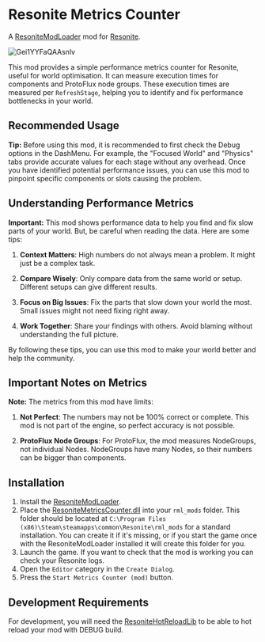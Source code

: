 # Resonite Metrics Counter

A [ResoniteModLoader](https://github.com/resonite-modding-group/ResoniteModLoader) mod for [Resonite](https://resonite.com/).

![Gei1YYFaQAAsnlv](https://github.com/user-attachments/assets/0d8497a4-1b74-4977-8aff-036ad2b588c5)

This mod provides a simple performance metrics counter for Resonite, useful for world optimisation.
It can measure execution times for components and ProtoFlux node groups.
These execution times are measured per `RefreshStage`, helping you to identify and fix performance bottlenecks in your world.

## Recommended Usage

**Tip:** Before using this mod, it is recommended to first check the Debug options in the DashMenu. For example, the "Focused World" and "Physics" tabs provide accurate values for each stage without any overhead. Once you have identified potential performance issues, you can use this mod to pinpoint specific components or slots causing the problem.

## Understanding Performance Metrics

**Important:** This mod shows performance data to help you find and fix slow parts of your world. But, be careful when reading the data. Here are some tips:

1. **Context Matters**: High numbers do not always mean a problem. It might just be a complex task.

2. **Compare Wisely**: Only compare data from the same world or setup. Different setups can give different results.

3. **Focus on Big Issues**: Fix the parts that slow down your world the most. Small issues might not need fixing right away.

4. **Work Together**: Share your findings with others. Avoid blaming without understanding the full picture.

By following these tips, you can use this mod to make your world better and help the community.

## Important Notes on Metrics

**Note:** The metrics from this mod have limits:

1. **Not Perfect**: The numbers may not be 100% correct or complete. This mod is not part of the engine, so perfect accuracy is not possible.

2. **ProtoFlux Node Groups**: For ProtoFlux, the mod measures NodeGroups, not individual Nodes. NodeGroups have many Nodes, so their numbers can be bigger than components.

## Installation

1. Install the [ResoniteModLoader](https://github.com/resonite-modding-group/ResoniteModLoader).
1. Place the [ResoniteMetricsCounter.dll](https://github.com/esnya/ResoniteMetricsCounter/releases/latest/download/ResoniteMetricsCounter.dll) into your `rml_mods` folder. This folder should be located at `C:\Program Files (x86)\Steam\steamapps\common\Resonite\rml_mods` for a standard installation. You can create it if it's missing, or if you start the game once with the ResoniteModLoader installed it will create this folder for you.
1. Launch the game. If you want to check that the mod is working you can check your Resonite logs.
1. Open the `Editor` category in the `Create Dialog`.
1. Press the `Start Metrics Counter (mod)` button.

## Development Requirements

For development, you will need the [ResoniteHotReloadLib](https://github.com/Nytra/ResoniteHotReloadLib) to be able to hot reload your mod with DEBUG build.
